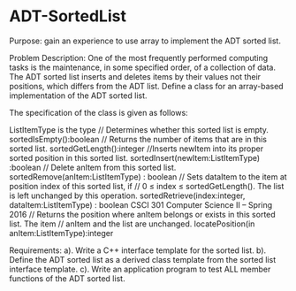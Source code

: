 # ADT-SortedList
Purpose: gain an experience to use array to implement the ADT sorted list.

Problem Description:
One of the most frequently performed computing tasks is the maintenance, in some specified order, of a collection of data. 
The ADT sorted list inserts and deletes items by their values not their positions, which differs from the ADT list.
Define a class for an array-based implementation of the ADT sorted list. 

The specification of the class is given as follows:

ListItemType is the type
// Determines whether this sorted list is empty.
sortedIsEmpty():boolean
// Returns the number of items that are in this sorted list.
sortedGetLength():integer
//Inserts newItem into its proper sorted position in this sorted list.
sortedInsert(newItem:ListItemType) :boolean
// Delete anItem from this sorted list.
sortedRemove(anItem:ListItemType) : boolean
// Sets dataItem to the item at position index of this sorted list, if
// 0 ≤ index ≤ sortedGetLength(). The list is left unchanged by this operation.
sortedRetrieve(index:integer, dataItem:ListItemType) : boolean
CSCI 301 Computer Science II – Spring 2016
// Returns the position where anItem belongs or exists in this sorted list. The item
// anItem and the list are unchanged.
locatePosition(in anItem:ListItemType):integer

Requirements:
a). Write a C++ interface template for the sorted list. 
b). Define the ADT sorted list as a derived class template from the sorted list interface template.
c). Write an application program to test ALL member functions of the ADT sorted list.
